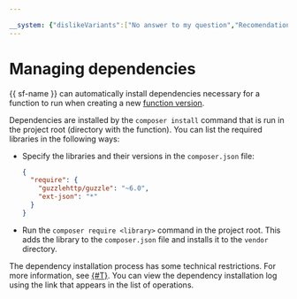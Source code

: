 ```yaml
---

__system: {"dislikeVariants":["No answer to my question","Recomendations didn't help","The content doesn't match title","Other"]}
---
```

# Managing dependencies

{{ sf-name }} can automatically install dependencies necessary for a function to run when creating a new [function version](../../operations/function/version-manage.md#func-version-create).

Dependencies are installed by the `composer install` command that is run in the project root (directory with the function). You can list the required libraries in the following ways:

* Specify the libraries and their versions in the `composer.json` file:

    ```json
    {
      "require": {
        "guzzlehttp/guzzle": "~6.0",
        "ext-json": "*"
      }
    }
    ```

* Run the `composer require <library>` command in the project root. This adds the library to the `composer.json` file and installs it to the `vendor` directory.

The dependency installation process has some technical restrictions. For more information, see [{#T}](../../concepts/limits.md). You can view the dependency installation log using the link that appears in the list of operations.

